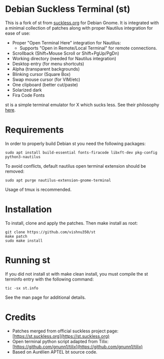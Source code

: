 # Debian Suckless Terminal (st)

This is a fork of st from [suckless.org](https://st.suckless.org) for Debian Gnome. It is integrated with a minimal collection of patches along with proper Nautilus integration for ease of use:
- Proper "Open Terminal Here" integration for Nautilus:
  - Supports "Open in Remote/Local Terminal" for remote connections.
- Scrollback (Shift+Mouse Scroll or Shift+PgUp/PgDn)
- Working directory (needed for Nautilus integration)
- Desktop entry (for menu shortcuts)
- Alpha (transparent backgrounds)
- Blinking cursor (Square Box)
- Swap mouse cursor (for VIM/etc)
- One clipboard (better cut/paste)
- Solarized dark
- Fira Code Fonts

st is a simple terminal emulator for X which sucks less. See their philosophy [here](https://suckless.org/philosophy).


# Requirements

In order to properly build Debian st you need the following packages:
    
    sudo apt install build-essential fonts-firacode libxft-dev pkg-config python3-nautilus

To avoid conflicts, default nautilus open terminal extension should be removed:
    
    sudo apt purge nautilus-extension-gnome-terminal

Usage of tmux is recommended.


# Installation

To install, clone and apply the patches. Then make install as root:

    git clone https://github.com/vishnu350/st
    make patch
    sudo make install


# Running st

If you did not install st with make clean install, you must compile
the st terminfo entry with the following command:

    tic -sx st.info

See the man page for additional details.

# Credits

- Patches merged from official suckless project page: [https://st.suckless.org](https://st.suckless.org)
- Open terminal python script adapted from Tilix: [https://github.com/gnunn1/tilix](https://github.com/gnunn1/tilix)
- Based on Aurélien APTEL <aurelien dot aptel at gmail dot com> bt source code.

